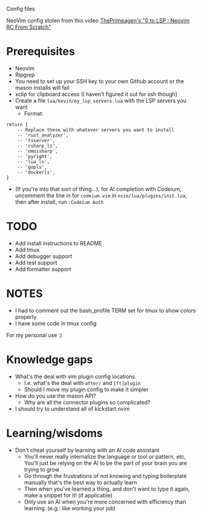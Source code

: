 Config files

NeoVim config stolen from this video [ThePrimeagen's "0 to LSP : Neovim RC From Scratch"](https://www.youtube.com/watch?v=w7i4amO_zaE)

# Prerequisites
 - Neovim
 - Ripgrep
 - You need to set up your SSH key to your own Github account or the mason
 installs will fail
 - xclip for clipboard access (I haven't figured it out for ssh though)
 - Create a file `lua/kevin/my_lsp_servers.lua` with the LSP servers you want
    - Format:
```
return {
    -- Replace these with whatever servers you want to install
    -- 'rust_analyzer',
    -- 'tsserver',
    -- 'csharp_ls',
    -- 'omnisharp',
    -- 'pyright',
    -- 'lua_ls',
    -- 'gopls',
    -- 'dockerls',
}
```
 - (If you're into that sort of thing...), for AI completion with Codeium,
 uncomment the line in for `codeium.vim` in `nvim/lua/plugins/init.lua`,
 then after install, run `:Codeium Auth`

# TODO
 - Add install instructions to README
 - Add tmux
 - Add debugger support
 - Add test support
 - Add formatter support


# NOTES
 - I had to comment out the bash_profile TERM set for tmux to show colors properly
 - I have some code in tmux config

For my personal use :)

# Knowledge gaps
 - What's the deal with vim plugin config locations.
    - I.e. what's the deal with `after/` and `[ft]plugin`
    - Should I move my plugin config to make it simpler
 - How do you use the mason API?
    - Why are all the connector plugins so complicated?
 - I should try to understand all of kickstart.nvim

# Learning/wisdoms
 - Don't cheat yourself by learning with an AI code assistant
    - You'll never really internalize the language or tool or pattern, etc,
        You'll just be relying on the AI to be the part of your brain you
        are trying to grow
    - Go through the frustrations of not knowing and typing boilerplate manually
        that's the best way to actually learn
    - Then when you've learned a thing, and don't want to type it again,
        make a snippet for it! (if applicable)
    - Only use an AI when you're more concerned with efficiency than
        learning. (e.g.: like working your job)
